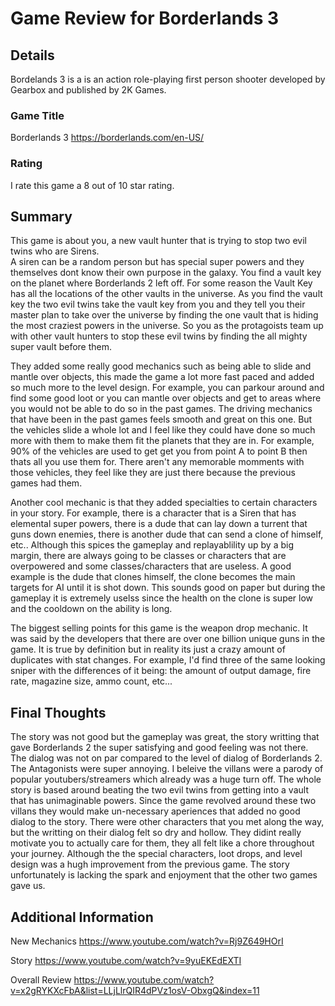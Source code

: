 # Game Review for Borderlands 3

## Details
Bordelands 3 is a is an action role-playing first person shooter developed by Gearbox and published by 2K Games.
### Game Title

Borderlands 3 
https://borderlands.com/en-US/

### Rating

I rate this game a 8 out of 10 star rating.


## Summary
This game is about you, a new vault hunter that is trying to stop two evil twins who are Sirens.  
A siren can be a random person but has special super powers and they themselves dont know their own purpose in the galaxy. You find a vault key on the planet where Borderlands 2 left off. For some reason the Vault Key has all the locations of the other vaults in the universe. As you find the vault key the two evil twins take the vault key from you and they tell you their master plan to take over the universe by finding the one vault that is hiding the most craziest powers in the universe. So you as the protagoists team up with other vault hunters to stop these evil twins by finding the all mighty super vault before them. 

They added some really good mechanics such as being able to slide and mantle over objects, this made the game a lot more fast paced and added so much more to the level design. For example, you can parkour around and find some good loot or you can mantle over objects and get to areas where you would not be able to do so in the past games.
The driving mechanics that have been in the past games feels smooth and great on this one. But the vehicles slide a whole lot and I feel like they could have done so much more with them to make them fit the planets that they are in. For example, 90% of the vehicles are used to get get you from point A to point B then thats all you use them for. There aren't any memorable momments with those vehicles, they feel like they are just there because the previous games had them.

Another cool mechanic is that they added specialties to certain characters in your story. For example, there is a character that is a Siren that has elemental super powers, there is a dude that can lay down a turrent that guns down enemies, there is another dude that can send a clone of himself, etc.. Although this spices the gameplay and replayablility up by a big margin, there are always going to be classes or characters that are overpowered and some classes/characters that are useless. A good example is the dude that clones himself, the clone becomes the main targets for AI until it is shot down. This sounds good on paper but during the gameplay it is extremely uselss since the health on the clone is super low and the cooldown on the ability is long. 

The biggest selling points for this game is the weapon drop mechanic. It was said by the developers that there are over one billion unique guns in the game. It is true by definition but in reality its just a crazy amount of duplicates with stat changes. For example, I'd find three of the same looking sniper with the differences of it being: the amount of output damage, fire rate, magazine size, ammo count, etc... 


## Final Thoughts

The story was not good but the gameplay was great, the story writting that gave Borderlands 2 the super satisfying and good feeling was not there. The dialog was not on par compared to the level of dialog of Borderlands 2. The Antagonists were super annoying. I beleive the villans were a parody of popular youtubers/streamers which already was a huge turn off. The whole story is based around beating the two evil twins from getting into a vault that has unimaginable powers. Since the game revolved around these two villans they would make un-necessary aperiences that added no good dialog to the story. There were other characters that you met along the way, but the writting on their dialog felt so dry and hollow. They didint really motivate you to actually care for them, they all felt like a chore throughout your journey. Although the the special characters, loot drops, and level design was a hugh improvement from the previous game. The story unfortunately is lacking the spark and enjoyment that the other two games gave us. 


## Additional Information
New Mechanics
https://www.youtube.com/watch?v=Rj9Z649HOrI

Story 
https://www.youtube.com/watch?v=9yuEKEdEXTI

Overall Review 
https://www.youtube.com/watch?v=x2gRYKXcFbA&list=LLjLlrQIR4dPVz1osV-ObxgQ&index=11
